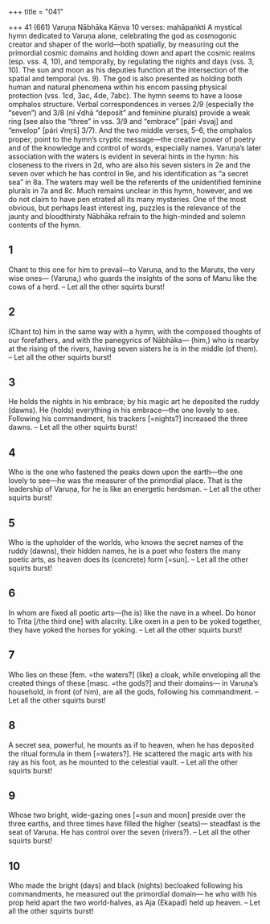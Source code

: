 +++
title = "041"

+++
41 (661) Varuṇa
Nābhāka Kāṇva
10 verses: mahāpaṅkti
A mystical hymn dedicated to Varuṇa alone, celebrating the god as cosmogonic  creator and shaper of the world—both spatially, by measuring out the primordial  cosmic domains and holding down and apart the cosmic realms (esp. vss. 4, 10), and  temporally, by regulating the nights and days (vss. 3, 10). The sun and moon as his  deputies function at the intersection of the spatial and temporal (vs. 9). The god is  also presented as holding both human and natural phenomena within his encom
passing physical protection (vss. 1cd, 3ac, 4de, 7abc).
The hymn seems to have a loose omphalos structure. Verbal correspondences in  verses 2/9 (especially the “seven”) and 3/8 (ní √dhā “deposit” and feminine plurals)  provide a weak ring (see also the “three” in vss. 3/9 and “embrace” [pári √svaj] and  “envelop” [pári √mr̥ś] 3/7). And the two middle verses, 5–6, the omphalos proper,  point to the hymn’s cryptic message—the creative power of poetry and of the  knowledge and control of words, especially names.
Varuṇa’s later association with the waters is evident in several hints in the  hymn: his closeness to the rivers in 2d, who are also his seven sisters in 2e and the  seven over which he has control in 9e, and his identification as “a secret sea” in  8a. The waters may well be the referents of the unidentified feminine plurals in 7a  and 8c.
Much remains unclear in this hymn, however, and we do not claim to have pen etrated all its many mysteries. One of the most obvious, but perhaps least interest ing, puzzles is the relevance of the jaunty and bloodthirsty Nābhāka refrain to the  high-minded and solemn contents of the hymn.
## 1
Chant to this one for him to prevail—to Varuṇa, and to the Maruts, the  very wise ones—
(Varuṇa,) who guards the insights of the sons of Manu like the cows of  a herd.
– Let all the other squirts burst!
## 2
(Chant to) him in the same way with a hymn, with the composed  thoughts of our forefathers, and with the panegyrics of Nābhāka—
(him,) who is nearby at the rising of the rivers, having seven sisters he is  in the middle (of them).
– Let all the other squirts burst!
## 3
He holds the nights in his embrace; by his magic art he deposited the  ruddy (dawns). He (holds) everything in his embrace—the one lovely  to see.
Following his commandment, his trackers [=nights?] increased the
three dawns.
– Let all the other squirts burst!

## 4
Who is the one who fastened the peaks down upon the earth—the one  lovely to see—he was the measurer of the primordial place.
That is the leadership of Varuṇa, for he is like an energetic herdsman. – Let all the other squirts burst!
## 5
Who is the upholder of the worlds, who knows the secret names of the  ruddy (dawns), their hidden names,
he is a poet who fosters the many poetic arts, as heaven does its
(concrete) form [=sun].
– Let all the other squirts burst!
## 6
In whom are fixed all poetic arts—(he is) like the nave in a wheel. Do  honor to Trita [/the third one] with alacrity.
Like oxen in a pen to be yoked together, they have yoked the horses for  yoking.
– Let all the other squirts burst!
## 7
Who lies on these [fem. =the waters?] (like) a cloak, while enveloping all  the created things of these [masc. =the gods?] and their domains—
in Varuṇa’s household, in front (of him), are all the gods, following his  commandment.
– Let all the other squirts burst!
## 8
A secret sea, powerful, he mounts as if to heaven, when he has
deposited the ritual formula in them [=waters?].
He scattered the magic arts with his ray as his foot, as he mounted to  the celestial vault.
– Let all the other squirts burst!
## 9
Whose two bright, wide-gazing ones [=sun and moon] preside over the  three earths, and three times have filled the higher (seats)—
steadfast is the seat of Varuṇa. He has control over the seven (rivers?). – Let all the other squirts burst!
## 10
Who made the bright (days) and black (nights) becloaked following his  commandments, he measured out the primordial domain—
he who with his prop held apart the two world-halves, as Aja (Ekapad)  held up heaven.
– Let all the other squirts burst!
